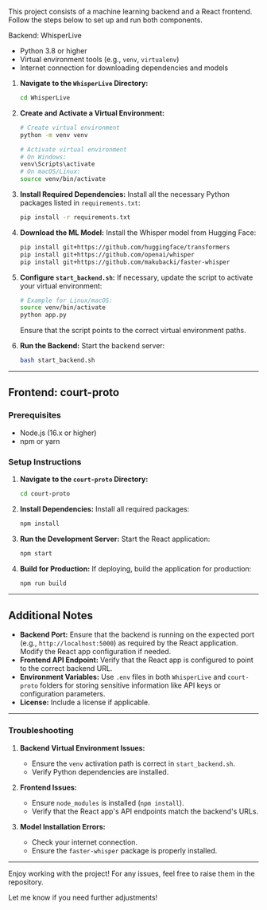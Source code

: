 
This project consists of a machine learning backend and a React frontend. Follow the steps below to set up and run both components.

Backend: WhisperLive

- Python 3.8 or higher
- Virtual environment tools (e.g., `venv`, `virtualenv`)
- Internet connection for downloading dependencies and models


1. **Navigate to the `WhisperLive` Directory:**
   ```bash
   cd WhisperLive
   ```

2. **Create and Activate a Virtual Environment:**
   ```bash
   # Create virtual environment
   python -m venv venv

   # Activate virtual environment
   # On Windows:
   venv\Scripts\activate
   # On macOS/Linux:
   source venv/bin/activate
   ```

3. **Install Required Dependencies:**
   Install all the necessary Python packages listed in `requirements.txt`:
   ```bash
   pip install -r requirements.txt
   ```

4. **Download the ML Model:**
   Install the Whisper model from Hugging Face:
   ```bash
   pip install git+https://github.com/huggingface/transformers
   pip install git+https://github.com/openai/whisper
   pip install git+https://github.com/makubacki/faster-whisper
   ```

5. **Configure `start_backend.sh`:**
   If necessary, update the script to activate your virtual environment:
   ```bash
   # Example for Linux/macOS:
   source venv/bin/activate
   python app.py
   ```

   Ensure that the script points to the correct virtual environment paths.

6. **Run the Backend:**
   Start the backend server:
   ```bash
   bash start_backend.sh
   ```

---

## Frontend: court-proto

### Prerequisites
- Node.js (16.x or higher)
- npm or yarn

### Setup Instructions

1. **Navigate to the `court-proto` Directory:**
   ```bash
   cd court-proto
   ```

2. **Install Dependencies:**
   Install all required packages:
   ```bash
   npm install
   ```

3. **Run the Development Server:**
   Start the React application:
   ```bash
   npm start
   ```

4. **Build for Production:**
   If deploying, build the application for production:
   ```bash
   npm run build
   ```

---

## Additional Notes

- **Backend Port:** Ensure that the backend is running on the expected port (e.g., `http://localhost:5000`) as required by the React application. Modify the React app configuration if needed.
- **Frontend API Endpoint:** Verify that the React app is configured to point to the correct backend URL.
- **Environment Variables:** Use `.env` files in both `WhisperLive` and `court-proto` folders for storing sensitive information like API keys or configuration parameters.
- **License:** Include a license if applicable.

---

### Troubleshooting

1. **Backend Virtual Environment Issues:**
   - Ensure the `venv` activation path is correct in `start_backend.sh`.
   - Verify Python dependencies are installed.

2. **Frontend Issues:**
   - Ensure `node_modules` is installed (`npm install`).
   - Verify that the React app's API endpoints match the backend's URLs.

3. **Model Installation Errors:**
   - Check your internet connection.
   - Ensure the `faster-whisper` package is properly installed.

---

Enjoy working with the project! For any issues, feel free to raise them in the repository.

Let me know if you need further adjustments!